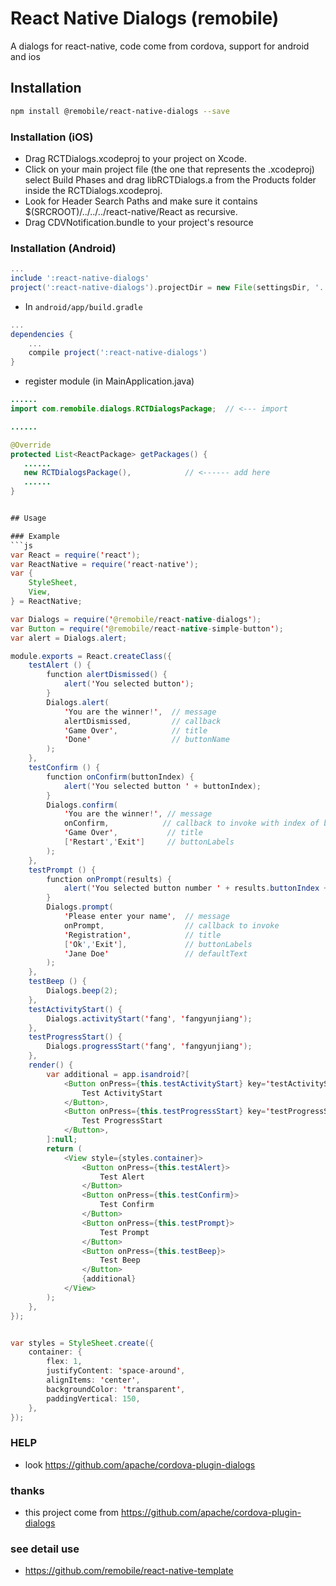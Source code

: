 # React Native Dialogs (remobile)
A dialogs for react-native, code come from cordova, support for android and ios

## Installation
```sh
npm install @remobile/react-native-dialogs --save
```

### Installation (iOS)
* Drag RCTDialogs.xcodeproj to your project on Xcode.
* Click on your main project file (the one that represents the .xcodeproj) select Build Phases and drag libRCTDialogs.a from the Products folder inside the RCTDialogs.xcodeproj.
* Look for Header Search Paths and make sure it contains $(SRCROOT)/../../../react-native/React as recursive.
* Drag CDVNotification.bundle to your project's resource

### Installation (Android)
```gradle
...
include ':react-native-dialogs'
project(':react-native-dialogs').projectDir = new File(settingsDir, '../node_modules/@remobile/react-native-dialogs/android')
```

* In `android/app/build.gradle`

```gradle
...
dependencies {
    ...
    compile project(':react-native-dialogs')
}
```

* register module (in MainApplication.java)

```java
......
import com.remobile.dialogs.RCTDialogsPackage;  // <--- import

......

@Override
protected List<ReactPackage> getPackages() {
   ......
   new RCTDialogsPackage(),            // <------ add here
   ......
}


## Usage

### Example
```js
var React = require('react');
var ReactNative = require('react-native');
var {
    StyleSheet,
    View,
} = ReactNative;

var Dialogs = require('@remobile/react-native-dialogs');
var Button = require('@remobile/react-native-simple-button');
var alert = Dialogs.alert;

module.exports = React.createClass({
    testAlert () {
        function alertDismissed() {
            alert('You selected button');
        }
        Dialogs.alert(
            'You are the winner!',  // message
            alertDismissed,         // callback
            'Game Over',            // title
            'Done'                  // buttonName
        );
    },
    testConfirm () {
        function onConfirm(buttonIndex) {
            alert('You selected button ' + buttonIndex);
        }
        Dialogs.confirm(
            'You are the winner!', // message
            onConfirm,            // callback to invoke with index of button pressed
            'Game Over',           // title
            ['Restart','Exit']     // buttonLabels
        );
    },
    testPrompt () {
        function onPrompt(results) {
            alert('You selected button number ' + results.buttonIndex + ' and entered ' + results.input1);
        }
        Dialogs.prompt(
            'Please enter your name',  // message
            onPrompt,                  // callback to invoke
            'Registration',            // title
            ['Ok','Exit'],             // buttonLabels
            'Jane Doe'                 // defaultText
        );
    },
    testBeep () {
        Dialogs.beep(2);
    },
    testActivityStart() {
        Dialogs.activityStart('fang', 'fangyunjiang');
    },
    testProgressStart() {
        Dialogs.progressStart('fang', 'fangyunjiang');
    },
    render() {
        var additional = app.isandroid?[
            <Button onPress={this.testActivityStart} key='testActivityStart'>
                Test ActivityStart
            </Button>,
            <Button onPress={this.testProgressStart} key='testProgressStart'>
                Test ProgressStart
            </Button>,
        ]:null;
        return (
            <View style={styles.container}>
                <Button onPress={this.testAlert}>
                    Test Alert
                </Button>
                <Button onPress={this.testConfirm}>
                    Test Confirm
                </Button>
                <Button onPress={this.testPrompt}>
                    Test Prompt
                </Button>
                <Button onPress={this.testBeep}>
                    Test Beep
                </Button>
                {additional}
            </View>
        );
    },
});


var styles = StyleSheet.create({
    container: {
        flex: 1,
        justifyContent: 'space-around',
        alignItems: 'center',
        backgroundColor: 'transparent',
        paddingVertical: 150,
    },
});
```

### HELP
* look https://github.com/apache/cordova-plugin-dialogs


### thanks
* this project come from https://github.com/apache/cordova-plugin-dialogs


### see detail use
* https://github.com/remobile/react-native-template
